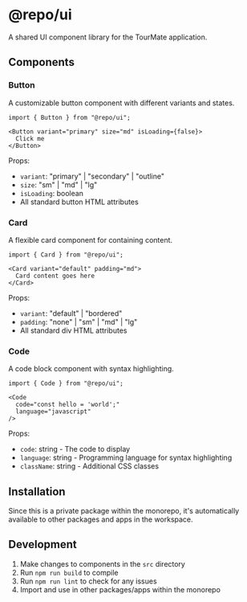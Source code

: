 # @repo/ui

A shared UI component library for the TourMate application.

## Components

### Button

A customizable button component with different variants and states.

```tsx
import { Button } from "@repo/ui";

<Button variant="primary" size="md" isLoading={false}>
  Click me
</Button>
```

Props:
- `variant`: "primary" | "secondary" | "outline"
- `size`: "sm" | "md" | "lg"
- `isLoading`: boolean
- All standard button HTML attributes

### Card

A flexible card component for containing content.

```tsx
import { Card } from "@repo/ui";

<Card variant="default" padding="md">
  Card content goes here
</Card>
```

Props:
- `variant`: "default" | "bordered"
- `padding`: "none" | "sm" | "md" | "lg"
- All standard div HTML attributes

### Code

A code block component with syntax highlighting.

```tsx
import { Code } from "@repo/ui";

<Code 
  code="const hello = 'world';" 
  language="javascript"
/>
```

Props:
- `code`: string - The code to display
- `language`: string - Programming language for syntax highlighting
- `className`: string - Additional CSS classes

## Installation

Since this is a private package within the monorepo, it's automatically available to other packages and apps in the workspace.

## Development

1. Make changes to components in the `src` directory
2. Run `npm run build` to compile
3. Run `npm run lint` to check for any issues
4. Import and use in other packages/apps within the monorepo
